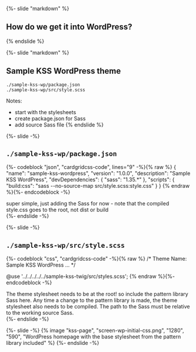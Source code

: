 {%- slide "markdown" %}
## How do we get it into WordPress? <!-- .element: class="r-fit-text" -->
{% endslide %}



{%- slide "markdown" %}
## Sample KSS WordPress theme

`./sample-kss-wp/package.json`<br/>
`./sample-kss-wp/src/style.scss`

Notes:
- start with the stylesheets
- create package.json for Sass
- add source Sass file
{% endslide %}



{%- slide -%}
<h2><code>./sample-kss-wp/package.json</code></h2>

{%- codeblock "json", "cardgridcss-code", lines="9" -%}{% raw %}
{
  "name": "sample-kss-wordpress",
  "version": "1.0.0",
  "description": "Sample KSS WordPress",
  "devDependencies": {
  "sass": "1.35.*"
  },
  "scripts": {
    "build:css": "sass --no-source-map src/style.scss:style.css"
  }
}
{% endraw %}{%- endcodeblock -%}

<aside class="notes">
  super simple, just adding the Sass for now - note that the compiled style.css goes to the root, not dist or build
</aside>
{%- endslide -%}



{%- slide -%}
<h2><code>./sample-kss-wp/src/style.scss</code></h2>

{%- codeblock "css", "cardgridcss-code" -%}{% raw %}
/*
Theme Name: Sample KSS WordPress
...
*/

@use '../../../../../sample-kss-twig/src/styles.scss';
{% endraw %}{%- endcodeblock -%}

<aside class="notes">
  The theme stylesheet needs to be at the root! so include the pattern library Sass here. Any time a change to the pattern library is made, the theme stylesheet also needs to be compiled. The path to the Sass must be relative to the working source Sass.
</aside>
{%- endslide -%}



{%- slide -%}
  {% image "kss-page", "screen-wp-initial-css.png", "1280", "590", "WordPress homepage with the base stylesheet from the pattern library included" %}
{%- endslide -%}
